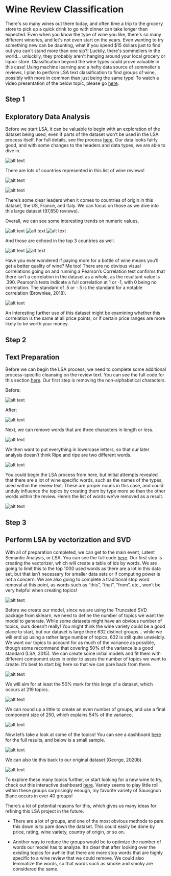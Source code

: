 # Wine Review Classification
There's so many wines out there today, and often time a trip to the grocery store to pick up a quick drink to go with dinner can take longer than expected. Even when you know the type of wine you like, there's so many different wineries, and let's not even start on the years. Even wanting to try something new can be daunting, what if you spend $15 dollars just to find out you can't stand more than one sip?!
Luckily, there's sommeliers in the world... unluckily, they probably aren't hanging around your local grocery or liquor store. Classification beyond the wine types could prove valuable in this case! Using machine learning and a hefty data source of sommelier's reviews, I plan to perform LSA text classification to find groups of wine, possibly with more in common than just being the same type!
To watch a video presentation of the below topic, please go [here](https://www.youtube.com/watch?v=_dDJ1Zmqpeg).
  
## Step 1  
## Exploratory Data Analysis  
Before we start LSA, it can be valuable to begin with an exploration of the dataset being used, even if parts of the dataset won’t be used in the LSA process itself. For full details, see the process [here]( https://github.com/LBusalacchi/msds696/blob/master/1_WineClassification_CleansingandEDA.ipynb). 
Our data looks fairly good, and with some changes to the headers and data types, we are able to dive in. 
  
![alt text](https://github.com/LBusalacchi/msds696/blob/master/Images/1.png)
  
There are lots of countries represented in this list of wine reviews!
  
![alt text](https://github.com/LBusalacchi/msds696/blob/master/Images/2.png)
  
![alt text](https://github.com/LBusalacchi/msds696/blob/master/Images/3.png)
  
There’s some clear leaders when it comes to countries of origin in this dataset, the US, France, and Italy. We can focus on those as we dive into this large dataset (97,850 reviews). 

Overall, we can see some interesting trends on numeric values.   
  
![alt text](https://github.com/LBusalacchi/msds696/blob/master/Images/4.png)   ![alt text](https://github.com/LBusalacchi/msds696/blob/master/Images/5.png)
![alt text](https://github.com/LBusalacchi/msds696/blob/master/Images/6.png)
  
And those are echoed in the top 3 countries as well. 
  
![alt text](https://github.com/LBusalacchi/msds696/blob/master/Images/7.png) 	![alt text](https://github.com/LBusalacchi/msds696/blob/master/Images/8.png)

Have you ever wondered if paying more for a bottle of wine means you’ll get a better quality of wine? Me too! There are no obvious visual correlations going on and running a Pearson’s Correlation test confirms that there isn’t a correlation in the dataset as a whole, as the resultant value is .390. Pearson’s tests indicate a full correlation at 1 or -1, with 0 being no correlation. The standard of .5 or -.5 is the standard for a notable correlation (Brownlee, 2018). 
  
![alt text](https://github.com/LBusalacchi/msds696/blob/master/Images/9.png)
  
An interesting further use of this dataset might be examining whether this correlation is the same at all price points, or if certain price ranges are more likely to be worth your money. 
  
  
## Step 2
## Text Preparation
Before we can begin the LSA process, we need to complete some additional process-specific cleansing on the review text. You can see the full code for this section [here]( https://github.com/LBusalacchi/msds696/blob/master/2_WineClassification_TextPreparation.ipynb).
Our first step is removing the non-alphabetical characters. 
  
Before:
  
![alt text](https://github.com/LBusalacchi/msds696/blob/master/Images/10.png)
  
After:
  
![alt text](https://github.com/LBusalacchi/msds696/blob/master/Images/11.png)
  
Next, we can remove words that are three characters in length or less. 
  
![alt text](https://github.com/LBusalacchi/msds696/blob/master/Images/12.png)
  
We then want to put everything in lowercase letters, so that our later analysis doesn’t think Ripe and ripe are two different words. 
  
![alt text](https://github.com/LBusalacchi/msds696/blob/master/Images/13.png)
  
You could begin the LSA process from here, but initial attempts revealed that there are a lot of wine specific words, such as the names of the types, used within the review text. These are proper nouns in this case, and could unduly influence the topics by creating them by type more so than the other words within the review. Here’s the list of words we’ve removed as a result. 
  
![alt text](https://github.com/LBusalacchi/msds696/blob/master/Images/14.png)
  
  
## Step 3 
## Perform LSA by vectorization and SVD
With all of preparation completed, we can get to the main event, Latent Semantic Analysis, or LSA. You can see the full code [here](https://github.com/LBusalacchi/msds696/blob/master/3_WineClassification_LSA.ipynb).
Our first step is creating the vectorizer, which will create a table of ids by words. We are going to limit this to the top 1000 used words as there are a lot in this data set, but that isn’t necessary for smaller data sets or if computing power is not a concern. We are also going to complete a traditional stop word removal at this point, as words such as “this”, “that”, “from”, etc., won’t be very helpful when creating topics!
  
![alt text](https://github.com/LBusalacchi/msds696/blob/master/Images/15.png)
  
Before we create our model, since we are using the Truncated SVD package from sklearn, we need to define the number of topics we want the model to generate. While some datasets might have an obvious number of topics, ours doesn’t really! You might think the wine variety could be a good place to start, but our dataset is large there 632 distinct groups… while we will end up using a rather large number of topics, 632 is still quite unwieldly. We want our topics to account for as much of the variance as possible, though some recommend that covering 50% of the variance is a good standard (LSA, 2015). We can create some initial models and fit them with different component sizes in order to asses the number of topics we want to create. It’s best to start big here so that we can pare back from there. 
  
![alt text](https://github.com/LBusalacchi/msds696/blob/master/Images/16.png)
  
We will aim for at least the 50% mark for this large of a dataset, which occurs at 219 topics. 
  
![alt text](https://github.com/LBusalacchi/msds696/blob/master/Images/17.png)
  
We can round up a little to create an even number of groups, and use a final component size of 250, which explains 54% of the variance. 
  
![alt text](https://github.com/LBusalacchi/msds696/blob/master/Images/18.png)
  
Now let’s take a look at some of the topics! You can see a dashboard [here]( https://public.tableau.com/profile/lauren.busalacchi#!/vizhome/WineClassifications/Overview) for the full results, and below is a small sample. 
  
![alt text](https://github.com/LBusalacchi/msds696/blob/master/Images/19.png)
  
We can also tie this back to our original dataset (George, 2020b).
  
![alt text](https://github.com/LBusalacchi/msds696/blob/master/Images/20.png)
  
To explore these many topics further, or start looking for a new wine to try, check out this interactive dashboard [here]( https://public.tableau.com/profile/lauren.busalacchi#!/vizhome/WineClassifications/Overview). Variety seems to play little roll within these groups surprisingly enough, my favorite variety of Sauvignon Blanc occurs in over 40 groups! 
  
There’s a lot of potential reasons for this, which gives us many ideas for refining this LSA project in the future. 
  
  * There are a lot of groups, and one of the most obvious methods to pare this down is to pare down the dataset. This could easily be done by price, rating, wine variety, country of origin, or so on. 
  
  * Another way to reduce the groups would be to optimize the number of words our model has to analyze. It’s clear that after looking over the existing topics for awhile that there are more stop words that are highly specific to a wine review that we could remove. We could also lemmatize the words, so that words such as smoke and smoky are considered the same. 


